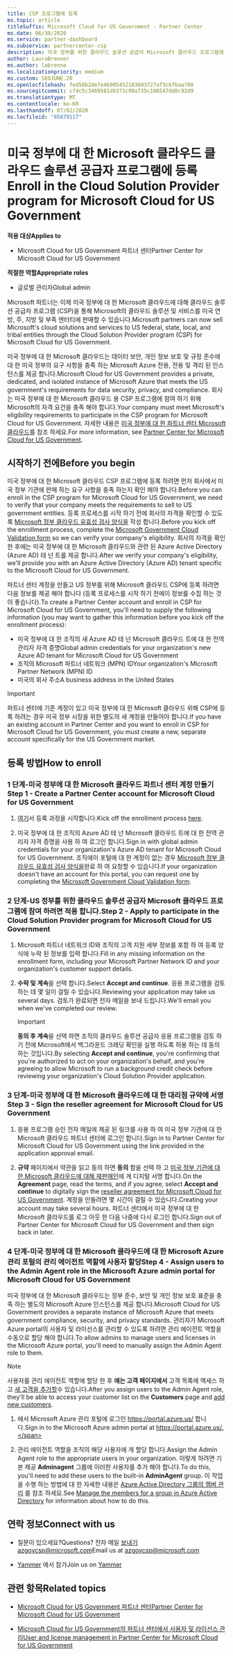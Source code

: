 ```yaml
---
title: CSP 프로그램에 등록
ms.topic: article
titleSuffix: Microsoft Cloud for US Government - Partner Center
ms.date: 06/30/2020
ms.service: partner-dashboard
ms.subservice: partnercenter-csp
description: 미국 정부를 위한 클라우드 솔루션 공급자 Microsoft 클라우드 프로그램에 등록 하려는 파트너를 위한 CSP 프로그램 요구 사항에 대해 알아봅니다.
author: LauraBrenner
ms.author: labrenne
ms.localizationpriority: medium
ms.custom: SEOJUNE.20
ms.openlocfilehash: fed58b2de7e46905452103693727af3c6fbaa780
ms.sourcegitcommit: cf4c5c3469581d6371c99a735c186547dd0c92d9
ms.translationtype: MT
ms.contentlocale: ko-KR
ms.lasthandoff: 07/02/2020
ms.locfileid: "85879117"
---
```

# <a name="enroll-in-the-cloud-solution-provider-program-for-microsoft-cloud-for-us-government"></a><span data-ttu-id="d2274-103">미국 정부에 대 한 Microsoft 클라우드 클라우드 솔루션 공급자 프로그램에 등록</span><span class="sxs-lookup"><span data-stu-id="d2274-103">Enroll in the Cloud Solution Provider program for Microsoft Cloud for US Government</span></span>

<span data-ttu-id="d2274-104">**적용 대상**</span><span class="sxs-lookup"><span data-stu-id="d2274-104">**Applies to**</span></span>

- <span data-ttu-id="d2274-105">Microsoft Cloud for US Government 파트너 센터</span><span class="sxs-lookup"><span data-stu-id="d2274-105">Partner Center for Microsoft Cloud for US Government</span></span>

<span data-ttu-id="d2274-106">**적절한 역할**</span><span class="sxs-lookup"><span data-stu-id="d2274-106">**Appropriate roles**</span></span>

- <span data-ttu-id="d2274-107">글로벌 관리자</span><span class="sxs-lookup"><span data-stu-id="d2274-107">Global admin</span></span>

<span data-ttu-id="d2274-108">Microsoft 파트너는 이제 미국 정부에 대 한 Microsoft 클라우드에 대해 클라우드 솔루션 공급자 프로그램 (CSP)을 통해 Microsoft의 클라우드 솔루션 및 서비스를 미국 연방, 주, 지방 및 부족 엔터티에 판매할 수 있습니다.</span><span class="sxs-lookup"><span data-stu-id="d2274-108">Microsoft partners can now sell Microsoft's cloud solutions and services to US federal, state, local, and tribal entities through the Cloud Solution Provider program (CSP) for Microsoft Cloud for US Government.</span></span> 

<span data-ttu-id="d2274-109">미국 정부에 대 한 Microsoft 클라우드는 데이터 보안, 개인 정보 보호 및 규정 준수에 대 한 미국 정부의 요구 사항을 충족 하는 Microsoft Azure 전용, 전용 및 격리 된 인스턴스를 제공 합니다.</span><span class="sxs-lookup"><span data-stu-id="d2274-109">Microsoft Cloud for US Government provides a private, dedicated, and isolated instance of Microsoft Azure that meets the US government's requirements for data security, privacy, and compliance.</span></span> <span data-ttu-id="d2274-110">회사는 미국 정부에 대 한 Microsoft 클라우드 용 CSP 프로그램에 참여 하기 위해 Microsoft의 자격 요건을 충족 해야 합니다.</span><span class="sxs-lookup"><span data-stu-id="d2274-110">Your company must meet Microsoft's eligibility requirements to participate in the CSP program for Microsoft Cloud for US Government.</span></span> <span data-ttu-id="d2274-111">자세한 내용은 [미국 정부에 대 한 파트너 센터 Microsoft 클라우드](partner-center-for-microsoft-us-govt-cloud.md)를 참조 하세요.</span><span class="sxs-lookup"><span data-stu-id="d2274-111">For more information, see [Partner Center for Microsoft Cloud for US Government](partner-center-for-microsoft-us-govt-cloud.md).</span></span>

## <a name="before-you-begin"></a><span data-ttu-id="d2274-112">시작하기 전에</span><span class="sxs-lookup"><span data-stu-id="d2274-112">Before you begin</span></span>

<span data-ttu-id="d2274-113">미국 정부에 대 한 Microsoft 클라우드 CSP 프로그램에 등록 하려면 먼저 회사에서 미국 정부 기관에 판매 하는 요구 사항을 충족 하는지 확인 해야 합니다.</span><span class="sxs-lookup"><span data-stu-id="d2274-113">Before you can enroll in the CSP program for Microsoft Cloud for US Government, we need to verify that your company meets the requirements to sell to US government entities.</span></span> <span data-ttu-id="d2274-114">등록 프로세스를 시작 하기 전에 회사의 자격을 확인할 수 있도록 [Microsoft 정부 클라우드 유효성 검사 양식을](https://azuregov.microsoft.com/csp) 작성 합니다.</span><span class="sxs-lookup"><span data-stu-id="d2274-114">Before you kick off the enrollment process, complete the [Microsoft Government Cloud Validation form](https://azuregov.microsoft.com/csp) so we can verify your company's eligibility.</span></span> <span data-ttu-id="d2274-115">회사의 자격을 확인 한 후에는 미국 정부에 대 한 Microsoft 클라우드와 관련 된 Azure Active Directory (Azure AD) 테 넌 트를 제공 합니다.</span><span class="sxs-lookup"><span data-stu-id="d2274-115">After we verify your company's eligibility, we'll provide you with an Azure Active Directory (Azure AD) tenant specific to the Microsoft Cloud for US Government.</span></span>  

<span data-ttu-id="d2274-116">파트너 센터 계정을 만들고 US 정부를 위해 Microsoft 클라우드 CSP에 등록 하려면 다음 정보를 제공 해야 합니다 (등록 프로세스를 시작 하기 전에이 정보를 수집 하는 것이 좋습니다).</span><span class="sxs-lookup"><span data-stu-id="d2274-116">To create a Partner Center account and enroll in CSP for Microsoft Cloud for US Government, you'll need to supply the following information (you may want to gather this information before you kick off the enrollment process):</span></span>

-  <span data-ttu-id="d2274-117">미국 정부에 대 한 조직의 새 Azure AD 테 넌 Microsoft 클라우드 트에 대 한 전역 관리자 자격 증명</span><span class="sxs-lookup"><span data-stu-id="d2274-117">Global admin credentials for your organization's new Azure AD tenant for Microsoft Cloud for US Government</span></span>
-  <span data-ttu-id="d2274-118">조직의 Microsoft 파트너 네트워크 (MPN) ID</span><span class="sxs-lookup"><span data-stu-id="d2274-118">Your organization's Microsoft Partner Network (MPN) ID</span></span> 
-  <span data-ttu-id="d2274-119">미국의 회사 주소</span><span class="sxs-lookup"><span data-stu-id="d2274-119">A business address in the United States</span></span>

> [!IMPORTANT]  
> <span data-ttu-id="d2274-120">파트너 센터에 기존 계정이 있고 미국 정부에 대 한 Microsoft 클라우드 위해 CSP에 등록 하려는 경우 미국 정부 시장을 위한 별도의 새 계정을 만들어야 합니다.</span><span class="sxs-lookup"><span data-stu-id="d2274-120">If you have an existing account in Partner Center and you want to enroll in CSP for Microsoft Cloud for US Government, you must create a new, separate account specifically for the US Government market.</span></span>

## <a name="how-to-enroll"></a><span data-ttu-id="d2274-121">등록 방법</span><span class="sxs-lookup"><span data-stu-id="d2274-121">How to enroll</span></span> 

### <a name="step-1---create-a-partner-center-account-for-microsoft-cloud-for-us-government"></a><span data-ttu-id="d2274-122">1 단계-미국 정부에 대 한 Microsoft 클라우드 파트너 센터 계정 만들기</span><span class="sxs-lookup"><span data-stu-id="d2274-122">Step 1 - Create a Partner Center account for Microsoft Cloud for US Government</span></span>

1.  <span data-ttu-id="d2274-123">[여기](https://partnercenter.microsoft.com/register/resellerusgjoinnow)서 등록 과정을 시작합니다.</span><span class="sxs-lookup"><span data-stu-id="d2274-123">Kick off the enrollment process [here](https://partnercenter.microsoft.com/register/resellerusgjoinnow).</span></span> 

2.  <span data-ttu-id="d2274-124">미국 정부에 대 한 조직의 Azure AD 테 넌 Microsoft 클라우드 트에 대 한 전역 관리자 자격 증명을 사용 하 여 로그인 합니다.</span><span class="sxs-lookup"><span data-stu-id="d2274-124">Sign in with global admin credentials for your organization's Azure AD tenant for Microsoft Cloud for US Government.</span></span> <span data-ttu-id="d2274-125">조직에이 포털에 대 한 계정이 없는 경우 [Microsoft 정부 클라우드 유효성 검사 양식을](https://azuregov.microsoft.com/csp)완료 하 여 요청할 수 있습니다.</span><span class="sxs-lookup"><span data-stu-id="d2274-125">If your organization doesn't have an account for this portal, you can request one by completing the [Microsoft Government Cloud Validation form](https://azuregov.microsoft.com/csp).</span></span>


### <a name="step-2---apply-to-participate-in-the-cloud-solution-provider-program-for-microsoft-cloud-for-us-government"></a><span data-ttu-id="d2274-126">2 단계-US 정부를 위한 클라우드 솔루션 공급자 Microsoft 클라우드 프로그램에 참여 하려면 적용 합니다.</span><span class="sxs-lookup"><span data-stu-id="d2274-126">Step 2 - Apply to participate in the Cloud Solution Provider program for Microsoft Cloud for US Government</span></span>

1.  <span data-ttu-id="d2274-127">Microsoft 파트너 네트워크 ID와 조직의 고객 지원 세부 정보를 포함 하 여 등록 양식에 누락 된 정보를 입력 합니다.</span><span class="sxs-lookup"><span data-stu-id="d2274-127">Fill in any missing information on the enrollment form, including your Microsoft Partner Network ID and your organization's customer support details.</span></span> 

2.  <span data-ttu-id="d2274-128">**수락 및 계속**을 선택 합니다.</span><span class="sxs-lookup"><span data-stu-id="d2274-128">Select **Accept and continue**.</span></span> <span data-ttu-id="d2274-129">응용 프로그램을 검토 하는 데 몇 일이 걸릴 수 있습니다.</span><span class="sxs-lookup"><span data-stu-id="d2274-129">Reviewing your application may take us several days.</span></span> <span data-ttu-id="d2274-130">검토가 완료되면 전자 메일을 보내 드립니다.</span><span class="sxs-lookup"><span data-stu-id="d2274-130">We'll email you when we've completed our review.</span></span>

    > [!IMPORTANT]  
    > <span data-ttu-id="d2274-131">**동의 후 계속**을 선택 하면 조직의 클라우드 솔루션 공급자 응용 프로그램을 검토 하기 전에 Microsoft에서 백그라운드 크레딧 확인을 실행 하도록 허용 하는 데 동의 하는 것입니다.</span><span class="sxs-lookup"><span data-stu-id="d2274-131">By selecting **Accept and continue**, you're confirming that you're authorized to act on your organization's behalf, and you're agreeing to allow Microsoft to run a background credit check before reviewing your organization's Cloud Solution Provider application.</span></span>


### <a name="step-3---sign-the-reseller-agreement-for-microsoft-cloud-for-us-government"></a><span data-ttu-id="d2274-132">3 단계-미국 정부에 대 한 Microsoft 클라우드에 대 한 대리점 규약에 서명</span><span class="sxs-lookup"><span data-stu-id="d2274-132">Step 3 - Sign the reseller agreement for Microsoft Cloud for US Government</span></span>

1. <span data-ttu-id="d2274-133">응용 프로그램 승인 전자 메일에 제공 된 링크를 사용 하 여 미국 정부 기관에 대 한 Microsoft 클라우드 파트너 센터에 로그인 합니다.</span><span class="sxs-lookup"><span data-stu-id="d2274-133">Sign in to Partner Center for Microsoft Cloud for US Government using the link provided in the application approval email.</span></span> 

2. <span data-ttu-id="d2274-134">**규약** 페이지에서 약관을 읽고 동의 하면 **동의** 함을 선택 하 고 [미국 정부 기관에 대 한 Microsoft 클라우드에 대해 재판매인](https://go.microsoft.com/fwlink/p/?linkid=843364)에 게 디지털 서명 합니다.</span><span class="sxs-lookup"><span data-stu-id="d2274-134">On the **Agreement** page, read the terms, and if you agree, select **Accept and continue** to digitally sign the [reseller agreement for Microsoft Cloud for US Government](https://go.microsoft.com/fwlink/p/?linkid=843364).</span></span> <span data-ttu-id="d2274-135">계정을 만들려면 몇 시간이 걸릴 수 있습니다.</span><span class="sxs-lookup"><span data-stu-id="d2274-135">Creating your account may take several hours.</span></span> <span data-ttu-id="d2274-136">파트너 센터에서 미국 정부에 대 한 Microsoft 클라우드를 로그 아웃 한 다음 나중에 다시 로그인 합니다.</span><span class="sxs-lookup"><span data-stu-id="d2274-136">Sign out of Partner Center for Microsoft Cloud for US Government and then sign back in later.</span></span>


### <a name="step-4---assign-users-to-the-admin-agent-role-in-the-microsoft-azure-admin-portal-for-microsoft-cloud-for-us-government"></a><span data-ttu-id="d2274-137">4 단계-미국 정부에 대 한 Microsoft 클라우드에 대 한 Microsoft Azure 관리 포털의 관리 에이전트 역할에 사용자 할당</span><span class="sxs-lookup"><span data-stu-id="d2274-137">Step 4 - Assign users to the Admin Agent role in the Microsoft Azure admin portal for Microsoft Cloud for US Government</span></span>

<span data-ttu-id="d2274-138">미국 정부에 대 한 Microsoft 클라우드는 정부 준수, 보안 및 개인 정보 보호 표준을 충족 하는 별도의 Microsoft Azure 인스턴스를 제공 합니다.</span><span class="sxs-lookup"><span data-stu-id="d2274-138">Microsoft Cloud for US Government provides a separate instance of Microsoft Azure that meets government compliance, security, and privacy standards.</span></span> <span data-ttu-id="d2274-139">관리자가 Microsoft Azure portal의 사용자 및 라이선스를 관리할 수 있도록 하려면 관리 에이전트 역할을 수동으로 할당 해야 합니다.</span><span class="sxs-lookup"><span data-stu-id="d2274-139">To allow admins to manage users and licenses in the Microsoft Azure portal, you'll need to manually assign the Admin Agent role to them.</span></span>

> [!NOTE]  
> <span data-ttu-id="d2274-140">사용자를 관리 에이전트 역할에 할당 한 후 **에는 고객 페이지에서** 고객 목록에 액세스 하 고 [새 고객을 추가할](add-a-new-customer.md)수 있습니다.</span><span class="sxs-lookup"><span data-stu-id="d2274-140">After you assign users to the Admin Agent role, they'll be able to access your customer list on the **Customers** page and [add new customers](add-a-new-customer.md).</span></span>   

1.  <span data-ttu-id="d2274-141">에서 Microsoft Azure 관리 포털에 로그인 https://portal.azure.us/ 합니다.</span><span class="sxs-lookup"><span data-stu-id="d2274-141">Sign in to the Microsoft Azure admin portal at https://portal.azure.us/.</span></span>

2.  <span data-ttu-id="d2274-142">관리 에이전트 역할을 조직의 해당 사용자에 게 할당 합니다.</span><span class="sxs-lookup"><span data-stu-id="d2274-142">Assign the Admin Agent role to the appropriate users in your organization.</span></span> <span data-ttu-id="d2274-143">이렇게 하려면 기본 제공 **Adminagent** 그룹에 이러한 사용자를 추가 해야 합니다.</span><span class="sxs-lookup"><span data-stu-id="d2274-143">To do this, you'll need to add these users to the built-in **AdminAgent** group.</span></span> <span data-ttu-id="d2274-144">이 작업을 수행 하는 방법에 대 한 자세한 내용은 [Azure Active Directory 그룹의 멤버 관리](https://docs.microsoft.com/azure/active-directory/active-directory-groups-members-azure-portal) 를 참조 하세요.</span><span class="sxs-lookup"><span data-stu-id="d2274-144">See [Manage the members for a group in Azure Active Directory](https://docs.microsoft.com/azure/active-directory/active-directory-groups-members-azure-portal) for information about how to do this.</span></span>
 
## <a name="connect-with-us"></a><span data-ttu-id="d2274-145">연락 정보</span><span class="sxs-lookup"><span data-stu-id="d2274-145">Connect with us</span></span>

- <span data-ttu-id="d2274-146">질문이 있으세요?</span><span class="sxs-lookup"><span data-stu-id="d2274-146">Questions?</span></span> <span data-ttu-id="d2274-147">전자 메일 보내기azgovcsp@microsoft.com</span><span class="sxs-lookup"><span data-stu-id="d2274-147">Email us at azgovcsp@microsoft.com</span></span>

- <span data-ttu-id="d2274-148">[Yammer](https://www.yammer.com/cloudpartnercommunity/#/threads/inGroup?type=in_group&feedId=11509777&view=all) 에서 참가</span><span class="sxs-lookup"><span data-stu-id="d2274-148">Join us on [Yammer](https://www.yammer.com/cloudpartnercommunity/#/threads/inGroup?type=in_group&feedId=11509777&view=all)</span></span> 

## <a name="related-topics"></a><span data-ttu-id="d2274-149">관련 항목</span><span class="sxs-lookup"><span data-stu-id="d2274-149">Related topics</span></span>

-  [<span data-ttu-id="d2274-150">Microsoft Cloud for US Government 파트너 센터</span><span class="sxs-lookup"><span data-stu-id="d2274-150">Partner Center for Microsoft Cloud for US Government</span></span>](partner-center-for-microsoft-us-govt-cloud.md)

-  [<span data-ttu-id="d2274-151">Microsoft Cloud for US Government의 파트너 센터에서 사용자 및 라이선스 관리</span><span class="sxs-lookup"><span data-stu-id="d2274-151">User and license management in Partner Center for Microsoft Cloud for US Government</span></span>](user-management-in-partner-center-for-microsoft-us-govt-cloud.md)



